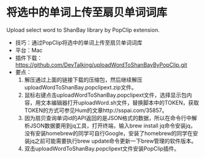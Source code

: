 # 将选中的单词上传至扇贝单词词库
Upload select word to ShanBay library by PopClip extension.

- 技巧：通过PopClip将选中的单词上传至扇贝单词词库
- 平台：Mac
- 插件下载：https://github.com/DevTalking/uploadWordToShanBayByPopClip.git
- 要点：
  1. 解压通过上面的链接下载的压缩包，然后继续解压uploadWordToShanBay.popclipext.zip文件。
  2. 鼠标右键点击uploadWordToShanBay.popclipext文件，选择显示包内容，用文本编辑器打开uploadWord.sh文件，替换脚本中的TOKEN，获取TOKEN的方式可参见Hum的文章http://sspai.com/35857。
  3. 因为扇贝查询单词id的API返回的是JSON格式的数据，所以在命令行中解析JSON数据要用到jq工具，打开终端，输入brew install jq命令安装jq，没有安装homebrew的同学可自行Google，安装了homebrew的同学在安装jq之前可能需要执行brew update命令更新一下brew管理的软件版本。
  4. 双击uploadWordToShanBay.popclipext文件安装PopClip插件。
